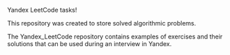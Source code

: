Yandex LeetCode tasks!

This repository was created to store solved algorithmic problems.

The Yandex_LeetCode repository contains examples of exercises and their solutions that can be used during an interview in Yandex.
